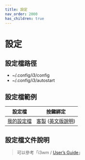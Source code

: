 ```yaml
---
title: 設定
nav_order: 2000
has_children: true
---
```


# 設定


## 設定檔路徑

* ~/.config/i3/config
* ~/.config/i3/autostart


## 設定檔範例

| 設定檔 | 按鍵綁定 |
| --- | --- |
| [我的設定檔](https://github.com/samwhelp/note-about-ubuntu-sway/blob/gh-pages/_demo/adjustment-ubuntu-sway/full/ubuntu-sway/config/sway/config) | [客製](https://samwhelp.github.io/note-about-ubuntu-sway/read/scenario/main.html) ([英文版說明](https://github.com/samwhelp/note-about-ubuntu-sway/blob/gh-pages/_demo/adjustment-ubuntu-sway/full/ubuntu-sway/spec-keybind.md)) |


## 設定檔文件說明

> 可以參考「i3wm / [User’s Guide](https://i3wm.org/docs/userguide.html)」
